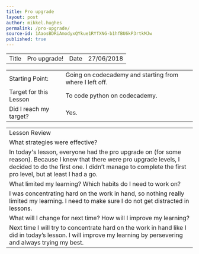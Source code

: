 ```yaml
---
title: Pro upgrade
layout: post
author: mikkel.hughes
permalink: /pro-upgrade/
source-id: 1AaosBDRiAmodyxQYkue1RYfXNG-b1hfBU6kP3rtkMJw
published: true
---
```

<table>
  <tr>
    <td>Title</td>
    <td>Pro upgrade!
</td>
    <td>    Date</td>
    <td>27/06/2018</td>
  </tr>
</table>


<table>
  <tr>
    <td>Starting Point:</td>
    <td>Going on codecademy and starting from where I left off.</td>
  </tr>
  <tr>
    <td>Target for this Lesson</td>
    <td>To code python on codecademy.</td>
  </tr>
  <tr>
    <td>Did I reach my target? </td>
    <td>Yes.</td>
  </tr>
</table>


<table>
  <tr>
    <td>Lesson Review</td>
  </tr>
  <tr>
    <td>What strategies were effective?</td>
  </tr>
  <tr>
    <td>In today's lesson, everyone had the pro upgrade on (for some reason). Because I knew that there were pro upgrade levels, I decided to do the first one. I didn’t manage to complete the first pro level, but at least I had a go.</td>
  </tr>
  <tr>
    <td>What limited my learning? Which habits do I need to work on?</td>
  </tr>
  <tr>
    <td>I was concentrating hard on the work in hand, so nothing really limited my learning. I need to make sure I do not get distracted in lessons.</td>
  </tr>
  <tr>
    <td>What will I change for next time? How will I improve my learning?</td>
  </tr>
  <tr>
    <td>Next time I will try to concentrate hard on the work in hand like I did in today’s lesson. I will improve my learning by persevering and always trying my best.</td>
  </tr>
</table>


